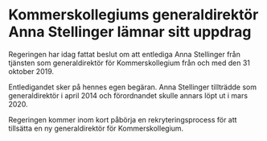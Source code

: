 # Kommerskollegiums generaldirektör Anna Stellinger lämnar sitt uppdrag

Regeringen har idag fattat beslut om att entlediga Anna Stellinger från tjänsten som generaldirektör för Kommerskollegium från och med den 31 oktober 2019.

Entledigandet sker på hennes egen begäran. Anna Stellinger tillträdde som generaldirektör i april 2014 och förordnandet skulle annars löpt ut i mars 2020.

Regeringen kommer inom kort påbörja en rekryteringsprocess för att tillsätta en ny generaldirektör för Kommerskollegium.

